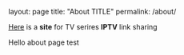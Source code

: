 layout: page
title: "About TITLE"
permalink: /about/

[Here](https://github.com/bznHug/bznhug.github.io/index.md) is a **site** for TV serires **IPTV** link sharing

Hello about page test
